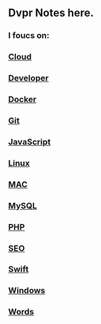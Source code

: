 ## Dvpr Notes here.

### I foucs on:

### [Cloud](/Cloud)

### [Developer](/Developer)

### [Docker](/Docker)

### [Git](/Git)

### [JavaScript](/JavaScript)

### [Linux](/Linux)

### [MAC](/MAC)

### [MySQL](/MySQL)

### [PHP](/PHP)

### [SEO](/SEO)

### [Swift](/Swift)

### [Windows](/Windows)

### [Words](/Words)
